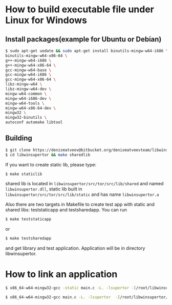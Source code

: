 # How to build executable file under Linux for Windows 
## Install packages(example for Ubuntu or Debian)
````bash
$ sudo apt-get uodate && sudo apt-get install binutils-mingw-w64-i686 \
binutils-mingw-w64-x86-64 \
g++-mingw-w64-i686 \
g++-mingw-w64-x86-64 \
gcc-mingw-w64-base \
gcc-mingw-w64-i686 \
gcc-mingw-w64-x86-64 \
libz-mingw-w64 \
libz-mingw-w64-dev \
mingw-w64-common \
mingw-w64-i686-dev \
mingw-w64-tools \
mingw-w64-x86-64-dev \
mingw32 \
mingw32-binutils \
autoconf automake libtool
````
## Building

````bash
$ git clone https://denismatveev@bitbucket.org/denismatveevteam/libwinsupertor.git
$ cd libwinsupertor && make sharedlib
````
If you want to create static lib, please type:
````bash
$ make staticlib
````

shared lib is located in `libwinsupertor/src/tor/src/lib/shared` and named `libwinsupertor.dll`, static lib built in `libwinsupertor/src/tor/src/lib/static` and has name `libwinsupertor.a`

Also there are two targets in Makefile to create test app with static and shared libs: teststaticapp and testsharedapp. You can run 

````bash
$ make teststaticapp
````
or

````bash
$ make testsharedapp
````
and get library and test application. Application will be in directory libwinsupertor.

# How to link an application

````bash
$ x86_64-w64-mingw32-gcc -static main.c -L. -lsupertor -I/root/libwinsupertor/src/tor/src/proxytor/ -I/root/libwinsupertor/src/tor/src/or -I/root/libwinsupertor/prefix-win/include/ -o app-win-static.exe
````

````bash
$ x86_64-w64-mingw32-gcc main.c -L. -lsupertor  -I/root/libwinsupertor/prefix-win/include/ -I/root/libwinsupertor/src/tor/src/proxytor/ -o app-shared-win.exe
````